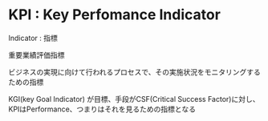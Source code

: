 # KPI : Key Perfomance Indicator

Indicator : 指標

重要業績評価指標

ビジネスの実現に向けて行われるプロセスで、その実施状況をモニタリングするための指標

KGI(key Goal Indicator) が目標、手段がCSF(Critical Success Factor)に対し、KPIはPerformance、つまりはそれを見るための指標となる
